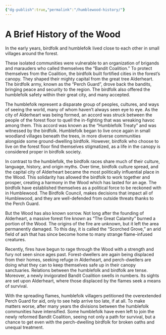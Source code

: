 ```yaml
---
{"dg-publish":true,"permalink":"/humblewood-history/"}
---
```


# A Brief History of the Wood

In the early years, birdfolk and humblefolk lived close to each other in small villages around the forest.

These isolated communities were vulnerable to an organization of brigands and marauders who called themselves the “Bandit Coalition.” To protect themselves from the Coalition, the birdfolk built fortified cities in the forest’s canopy. They shaped their mighty capital from the great tree Alderheart. The birdfolk army, known as the “Perch Guard”, drove back the bandits, bringing peace and security to the region. The birdfolk also offered the humblefolk safety within their great city, and many accepted.

The humblefolk represent a disparate group of peoples, cultures, and ways of seeing the world, many of whom haven’t always seen eye to eye. As the city of Alderheart was being formed, an accord was struck between the people of the forest floor to quell the in-fighting that was wreaking havoc among them. This accord was known as the “Humblefolk Treaty” and was witnessed by the birdfolk. Humblefolk began to live once again in small woodland villages beneath the trees, in more diverse communities alongside some ground-dwelling birdfolk. However, birdfolk who choose to live on the forest floor find themselves stigmatized, as a life in the canopy is considered proper in birdfolk society.

In contrast to the humblefolk, the birdfolk races share much of their culture, language, history, and origin myths. Over time, birdfolk culture spread, and the capital city of Alderheart became the most politically influential place in the Wood. This solidarity has allowed the birdfolk to work together and prosper, creating a harmony in the Wood which has lasted for an age. The birdfolk have established themselves as a political force to be reckoned with in Humblewood. The Birdfolk Council, makes decisions that impact all of Humblewood, and they are well-defended from outside threats thanks to the Perch Guard.

But the Wood has also known sorrow. Not long after the founding of Alderheart, a massive forest fire known as “The Great Calamity” burned a portion of the Wood. The origins of the fire are unknown, but it left the area permanently damaged. To this day, it is called the “Scorched Grove,” an arid field of ash that has since become home to many strange flame-infused creatures.

Recently, fires have begun to rage through the Wood with a strength and fury not seen since ages past. Forest-dwellers are again being displaced from their homes, seeking refuge in Alderheart, and perch-dwellers are doing what they can to keep themselves safe up in their canopy sanctuaries. Relations between the humblefolk and birdfolk are tense. Moreover, a newly invigorated Bandit Coalition swells in numbers. Its sights are set upon Alderheart, where those displaced by the flames seek a means of survival.

With the spreading flames, humblefolk villagers petitioned the overextended Perch Guard for aid, only to see help arrive too late, if at all. To make matters worse, after many years the divisions between the humblefolk communities have intensified. Some humblefolk have even left to join the newly reformed Bandit Coalition, seeing not only a path for survival, but a chance to get even with the perch-dwelling birdfolk for broken oaths and unequal treatment.